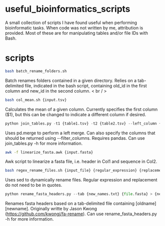 # useful_bioinformatics_scripts
A small collection of scripts I have found useful when performing bioinformatic tasks. When code was not written by me, attribution is provided. Most of these are for manipulating tables and/or file IDs with Bash.

# scripts
```bash
bash batch_rename_folders.sh
```
Batch renames folders contained in a given directory. Relies on a tab-delimited file, indicated in the bash script, containing old_id in the first column and new_id in the second column. 
< br / >

```bash
bash col_mean.sh {input.tsv}
```
Calculates the mean of a given column. Currently specifies the first column ($1), but this can be changed to indicate a different column if desired.


```python
python join_tables.py -t1 {table1.tsv} -t2 {table2.tsv} --left_column {left_col} --right_column {right_col} --filter_columns {col1, col2...} --output_table {output.tsv}
```
Uses pd.merge to perform a left merge. Can also specify the columns that should be returned using --filter_columns. Requires pandas. Can use join_tables.py -h for more information.


```bash
awk -f linearize_fasta.awk {input.fasta}
```
Awk script to linearize a fasta file, i.e. header in Col1 and sequence in Col2. 


```bash
bash regex_rename_files.sh {input_file} {regular_expression} {replacement}
```
Uses sed to dynamically rename files. Regular expression and replacement do not need to be in quotes.


```python
python rename_fasta_headers.py --tab {new_names.txt} {file.fasta} > {newfile.fasta}
```
Renames fasta headers based on a tab-delimited file containing [oldname] [newname]. Originally writte by Jason Kwong (https://github.com/kwongj/fa-rename). Can use rename_fasta_headers.py -h for more information.
